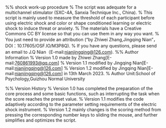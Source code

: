 %% shock work-up procedure
    % The script was adequate for a multichannel stimulator (SXC-4A, Sanxia Technique Inc., China). 
    % This script is mainly used to measure the threshold of each participant before using electric shock and color or shape conditioned learning or electric shock to induce threat or anxiety.
    % The materials have a Creative Commons CC BY license so that you can use them in any way you want. 
    % You just need to provide an attribution (“by Zhiwei Zhang,Jingqing Nian”，DOI：10.17605/OSF.IO/M3P8Q). 
    % If you have any questions, please send an email to J.Q Nian（E-mail:nianjingqing@126.com).
%% Author Information
    % Version 1.0 made by Zhiwei Zhang[E-mail:760861993@qq.com]
    % Version 1.1 modified by Jingqing Nian[E-mail:nianjingqing@126.com]
    % Version 1.2 modified by Jingqing Nian[E-mail:nianjingqing@126.com] in 13th March 2023.
    % Author Unit:School of Psychology,Guizhou Normal University

%% Version History
   % Version 1.0 has completed the preparation of the core process and some basic functions, such as interrupting the task when the score reaches the preset value.
   % Version 1.1 modifies the code adaptively according to the parameter setting requirements of the electric shock instrument.
   % Version 1.2 mainly changes is the scoring method from pressing the corresponding number keys to sliding the mouse, and further simplifies and optimizes the script. 
